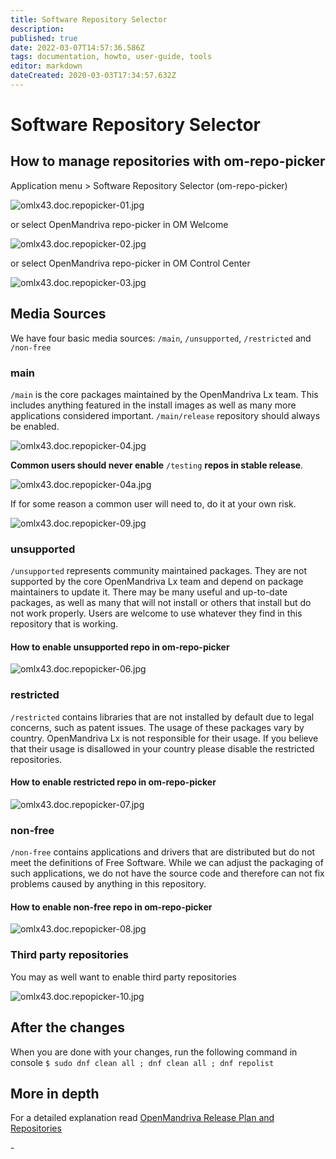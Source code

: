 ```yaml
---
title: Software Repository Selector
description: 
published: true
date: 2022-03-07T14:57:36.586Z
tags: documentation, howto, user-guide, tools
editor: markdown
dateCreated: 2020-03-03T17:34:57.632Z
---
```


# Software Repository Selector

## How to manage repositories with om-repo-picker

Application menu > Software Repository Selector (om-repo-picker)

![omlx43.doc.repopicker-01.jpg](/images/omlx43.doc.repopicker-01.jpg)

or select OpenMandriva repo-picker in OM Welcome

![omlx43.doc.repopicker-02.jpg](/images/omlx43.doc.repopicker-02.jpg)

or select OpenMandriva repo-picker in OM Control Center

![omlx43.doc.repopicker-03.jpg](/images/omlx43.doc.repopicker-03.jpg)

## Media Sources
We have four basic media sources: `/main`, `/unsupported`, `/restricted` and `/non-free`

### main
`/main` is the core packages maintained by the OpenMandriva Lx team.
This includes anything featured in the install images as well as many more applications considered important. `/main/release` repository should always be enabled.

![omlx43.doc.repopicker-04.jpg](/images/omlx43.doc.repopicker-04.jpg)

**Common users should never enable** `/testing` **repos in stable release**.

![omlx43.doc.repopicker-04a.jpg](/images/omlx43.doc.repopicker-04a.jpg)

If for some reason a common user will need to, do it at your own risk.

![omlx43.doc.repopicker-09.jpg](/images/omlx43.doc.repopicker-09.jpg)

### unsupported
`/unsupported` represents community maintained packages. They are not supported by the core OpenMandriva Lx team and depend on package maintainers to update it.
There may be many useful and up-to-date packages, as well as many that will not install or others that install but do not work properly. Users are welcome to use whatever they find in this repository that is working.
#### How to enable unsupported repo in om-repo-picker

![omlx43.doc.repopicker-06.jpg](/images/omlx43.doc.repopicker-06.jpg)

### restricted
`/restricted` contains libraries that are not installed by default due to legal concerns, such as patent issues.
The usage of these packages vary by country. OpenMandriva Lx is not responsible for their usage. If you believe that their usage is disallowed in your country please disable the restricted repositories.
#### How to enable restricted repo in om-repo-picker

![omlx43.doc.repopicker-07.jpg](/images/omlx43.doc.repopicker-07.jpg)

### non-free
`/non-free` contains applications and drivers that are distributed but do not meet the definitions of Free Software.
While we can adjust the packaging of such applications, we do not have the source code and therefore can not fix problems caused by anything in this repository.
#### How to enable non-free repo in om-repo-picker

![omlx43.doc.repopicker-08.jpg](/images/omlx43.doc.repopicker-08.jpg)

### Third party repositories
You may as well want to enable third party repositories

![omlx43.doc.repopicker-10.jpg](/images/omlx43.doc.repopicker-10.jpg)

## After the changes
When you are done with your changes, run the following command in console
`$ sudo dnf clean all ; dnf clean all ; dnf repolist`

## More in depth
For a detailed explanation read [OpenMandriva Release Plan and Repositories](/policies//release-plan-and-repositories)

\- 

